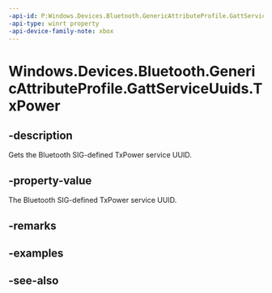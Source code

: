 ```yaml
---
-api-id: P:Windows.Devices.Bluetooth.GenericAttributeProfile.GattServiceUuids.TxPower
-api-type: winrt property
-api-device-family-note: xbox
---
```


<!-- Property syntax
public System.Guid TxPower { get; }
-->

# Windows.Devices.Bluetooth.GenericAttributeProfile.GattServiceUuids.TxPower

## -description
Gets the Bluetooth SIG-defined TxPower service UUID.

## -property-value
The Bluetooth SIG-defined TxPower service UUID.

## -remarks

## -examples

## -see-also
